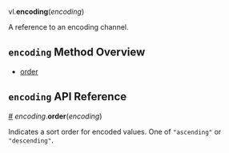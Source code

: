 vl.<b>encoding</b>(<em>encoding</em>)

A reference to an encoding channel.

## <code>encoding</code> Method Overview

* <a href="#order">order</a>

## <code>encoding</code> API Reference

<a id="order" href="#order">#</a>
<em>encoding</em>.<b>order</b>(<em>encoding</em>)

Indicates a sort order for encoded values. One of `"ascending"` or `"descending"`.


